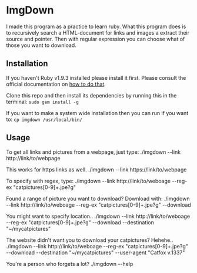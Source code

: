 ImgDown
=======

I made this program as a practice to learn ruby. What this program does is to
recursively search a HTML-document for links and images a extract their source
and pointer. Then with regular expression you can choose what of those you want
to download.

Installation
------------
If you haven't Ruby v1.9.3 installed please install it first. Please consult
the official documentation on 
[how to do that](https://www.ruby-lang.org/en/documentation/installation/).

Clone this repo and then install its dependencies by running this in the
terminal:
`sudo gem install -g`

If you want to make a system wide installation then you can run if you want to:
`cp imgdown /usr/local/bin/`

Usage
-----

To get all links and pictures from a webpage, just type:
./imgdown --link http://link/to/webpage

This works for https links as well.
./imgdown --link https://link/to/webpage

To specify with regex, type:
./imgdown --link http://link/to/weboage --reg-ex "catpictures[0-9]+\.jpe?g"

Found a range of picture you want to download? Download with:
./imgdown --link http://link/to/weboage --reg-ex "catpictures[0-9]+\.jpe?g" --download

You might want to specify location.. 
./imgdown --link http://link/to/weboage --reg-ex "catpictures[0-9]+\.jpe?g" --download --destination "~/mycatpictures"

The website didn't want you to download your catpictures? Hehehe..
./imgdown --link http://link/to/weboage --reg-ex "catpictures[0-9]+\.jpe?g" --download --destination "~/mycatpictures" --user-agent "Catfox v.1337"

You're a person who forgets a lot?
./imgdown --help

